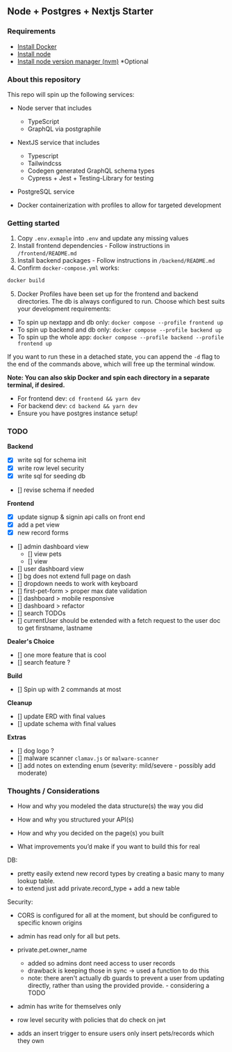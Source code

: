 ## Node + Postgres + Nextjs Starter

### Requirements

- [Install Docker](https://docs.docker.com/engine/install/)
- [Install node](https://nodejs.org/en/download/prebuilt-installer/current)
- [Install node version manager (nvm)](https://github.com/nvm-sh/nvm) \*Optional

### About this repository

This repo will spin up the following services:

- Node server that includes
  - TypeScript
  - GraphQL via postgraphile

- NextJS service that includes
  - Typescript
  - Tailwindcss
  - Codegen generated GraphQL schema types
  - Cypress + Jest + Testing-Library for testing

- PostgreSQL service

- Docker containerization with profiles to allow for targeted development

### Getting started

1. Copy `.env.exmaple` into `.env` and update any missing values
2. Install frontend dependencies - Follow instructions in `/frontend/README.md`
3. Install backend packages - Follow instructions in `/backend/README.md`
4. Confirm `docker-compose.yml` works:

```bash
docker build
```

5. Docker Profiles have been set up for the frontend and backend directories. The db is always configured to run. Choose which best suits your development requirements:

- To spin up nextapp and db only: `docker compose --profile frontend up`
- To spin up backend and db only: `docker compose --profile backend up`
- To spin up the whole app: `docker compose --profile backend --profile frontend up`

If you want to run these in a detached state, you can append the `-d` flag to the end of the commands above, which will free up the terminal window.

**Note: You can also skip Docker and spin each directory in a separate terminal, if desired.**

- For frontend dev: `cd frontend && yarn dev`
- For backend dev: `cd backend && yarn dev`
- Ensure you have postgres instance setup!

### TODO

**Backend**
- [x] write sql for schema init
- [x] write row level security 
- [x] write sql for seeding db
- [] revise schema if needed

**Frontend**
- [x] update signup & signin api calls on front end
- [x] add a pet view
- [x] new record forms
- [] admin dashboard view
   - [] view pets
   - [] view 
- [] user dashboard view
- [] bg does not extend full page on dash
- [] dropdown needs to work with keyboard
- [] first-pet-form > proper max date validation
- [] dashboard > mobile responsive
- [] dashboard > refactor
- [] search TODOs
- [] currentUser should be extended with a fetch request to the user doc to get firstname, lastname

**Dealer's Choice**
- [] one more feature that is cool
- [] search feature ?

**Build**
- [] Spin up with 2 commands at most

**Cleanup**

- [] update ERD with final values
- [] update schema with final values

**Extras**
- [] dog logo ?
- [] malware scanner
  `clamav.js` or `malware-scanner`
- [] add notes on extending enum (severity: mild/severe - possibly add moderate)


### Thoughts / Considerations

- How and why you modeled the data structure(s) the way you did
- How and why you structured your API(s)
 
- How and why you decided on the page(s) you built
- What improvements you’d make if you want to build this for real


DB:
- pretty easily extend new record types by creating a basic many to many lookup table.
- to extend just add private.record_type + add a new table

Security:
  - CORS is configured for all at the moment, but should be configured to specific known origins 
  - admin has read only for all but pets.
  - private.pet.owner_name 
    - added so admins dont need access to user records
    - drawback is keeping those in sync -> used a function to do this
    - note: there aren't actually db guards to prevent a user from updating directly, rather than using the provided provide. - considering a TODO 

  - admin has write for themselves only 
  - row level security with policies that do check on jwt 
  - adds an insert trigger to ensure users only insert pets/records which they own